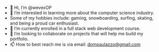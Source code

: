 - 👋 Hi, I’m @wevexOP
- 👀 I’m interested in learning more about the computer science industry. 
- Some of my hobbies include: gaming, snowboarding, surfing, skating, and being a proud car enthusiast. 
- 🌱 I’m currently enrolled in a full stack web development course.
- 💞️ I’m looking to collaborate on projects that will help me build my portfolio.
- 📫 How to best reach me is via email: dompaulazzo@gmail.com

<!---
wevexOP/wevexOP is a ✨ special ✨ repository because its `README.md` (this file) appears on your GitHub profile.
You can click the Preview link to take a look at your changes.
--->
